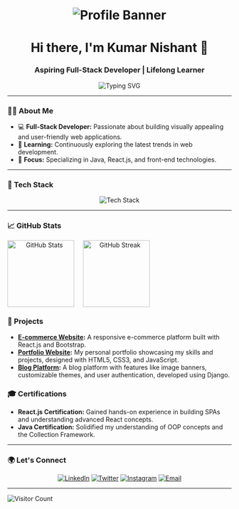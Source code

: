 <h1 align="center">
  <img src="https://github.com/K-Nishant-18/K-Nishant-18/blob/main/assets/profile-banner.png" alt="Profile Banner" />
</h1>

<h1 align="center">Hi there, I'm Kumar Nishant 👋</h1>
<h3 align="center">Aspiring Full-Stack Developer | Lifelong Learner</h3>

<p align="center">
  <img src="https://readme-typing-svg.herokuapp.com?font=Fira+Code&weight=500&size=24&pause=1000&color=F75C7E&center=true&vCenter=true&width=800&lines=Crafting+Beautiful+Web+Experiences;Java+%7C+React.js+%7C+SQL+Enthusiast" alt="Typing SVG" />
</p>

---

### 👨‍💻 About Me

- 💻 **Full-Stack Developer:** Passionate about building visually appealing and user-friendly web applications.
- 🌱 **Learning:** Continuously exploring the latest trends in web development.
- 🎯 **Focus:** Specializing in Java, React.js, and front-end technologies.

---

### 🚀 Tech Stack

<div align="center">
  <img src="https://skillicons.dev/icons?i=java,html,css,js,react,bootstrap,git,github,postgres" alt="Tech Stack" />
</div>

---

### 📈 GitHub Stats

<div align="center" style="display: flex; align-items: center;">
  <img src="https://github-readme-stats.vercel.app/api?username=K-Nishant-18&show_icons=true&theme=radical" alt="GitHub Stats" style="margin-right: 20px; height: 150px; object-fit: cover;" />
  <img src="https://github-readme-streak-stats.herokuapp.com?user=K-Nishant-18&theme=radical&date_format=M%20j%5B%2C%20Y%5D" alt="GitHub Streak" style="height: 150px; object-fit: cover;" />
</div>


### 💼 Projects

- **[E-commerce Website](https://github.com/K-Nishant-18/ecommerce-project):** A responsive e-commerce platform built with React.js and Bootstrap.
- **[Portfolio Website](https://github.com/K-Nishant-18/portfolio-project):** My personal portfolio showcasing my skills and projects, designed with HTML5, CSS3, and JavaScript.
- **[Blog Platform](https://github.com/K-Nishant-18/blog-platform):** A blog platform with features like image banners, customizable themes, and user authentication, developed using Django.


### 🎓 Certifications

- **React.js Certification:** Gained hands-on experience in building SPAs and understanding advanced React concepts.
- **Java Certification:** Solidified my understanding of OOP concepts and the Collection Framework.

---

### 🌍 Let's Connect

<p align="center">
  <a href="https://www.linkedin.com/in/K-Nishant-18/"><img src="https://img.shields.io/badge/LinkedIn-%230077B5.svg?style=for-the-badge&logo=linkedin&logoColor=white" alt="LinkedIn"></a>
  <a href="https://twitter.com/K-Nishant-18"><img src="https://img.shields.io/badge/Twitter-%231DA1F2.svg?style=for-the-badge&logo=twitter&logoColor=white" alt="Twitter"></a>
  <a href="https://www.instagram.com/me.nishant_18/"><img src="https://img.shields.io/badge/Instagram-%23E4405F.svg?style=for-the-badge&logo=instagram&logoColor=white" alt="Instagram"></a>
  <a href="mailto:me.knishant@gmail.com"><img src="https://img.shields.io/badge/Email-D14836?style=for-the-badge&logo=gmail&logoColor=white" alt="Email"></a>
</p>


---




![Visitor Count](https://visitor-badge.laobi.icu/badge?page_id=K-Nishant-18.K-Nishant-18)
